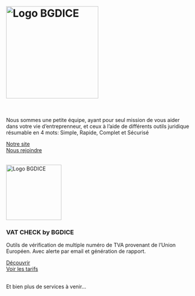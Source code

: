 <h1><img src="https://www.vatcompliance.eu/assets/images/logo_bgdice_light_v1_cr.png" alt="Logo BGDICE" width="250px"></h1><br/>

Nous sommes une petite équipe, ayant pour seul mission de vous aider dans votre vie d’entreprenneur, et ceux à l’aide de différents outils juridique résumable en 4 mots:
Simple, Rapide, Complet et Sécurisé

[Notre site](https://vatcompliance.eu)<br>
[Nous rejoindre](https://vatcompliance.eu)<br><br>

<img src="https://www.vatcompliance.eu/assets/images/logo_vatcheck_bybgdice_v1.png" alt="Logo BGDICE" width="150px">
<h3>VAT CHECK by BGDICE</h3>

Outils de vérification de multiple numéro de TVA provenant de l’Union Européen.
Avec alerte par email et génération de rapport.

[Découvrir](https://vatcompliance.eu)<br>
[Voir les tarifs](https://vatcompliance.eu)<br><br>

<footer>Et bien plus de services à venir...</footer>
